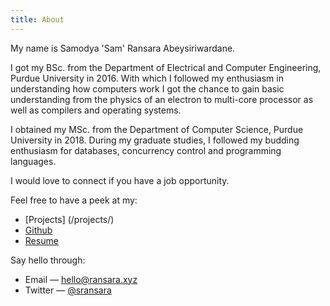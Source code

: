 ```yaml
---
title: About
---
```

My name is Samodya 'Sam' Ransara Abeysiriwardane.

I got my BSc. from the Department of Electrical and Computer Engineering, Purdue University in 2016. 
With which I followed my enthusiasm in understanding how computers work 
I got the chance to gain basic understanding from the physics of an electron
to multi-core processor as well as compilers and operating systems.

I obtained my MSc. from the Department of Computer Science, Purdue University in 2018.
During my graduate studies, I followed my budding enthusiasm for databases, concurrency control 
and programming languages.

I would love to connect if you have a job opportunity.

Feel free to have a peek at my:

- [Projects] (/projects/)
- [Github](//github.com/sransara/)
- [Resume](/files/resume/index.pdf)

Say hello through:

- Email &mdash; hello@ransara.xyz
- Twitter &mdash; [@sransara](//twitter.com/sransara)
